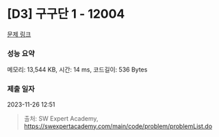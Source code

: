 # [D3] 구구단 1 - 12004 

[문제 링크](https://swexpertacademy.com/main/code/problem/problemDetail.do?contestProbId=AXkcWgFa8sADFAS8) 

### 성능 요약

메모리: 13,544 KB, 시간: 14 ms, 코드길이: 536 Bytes

### 제출 일자

2023-11-26 12:51



> 출처: SW Expert Academy, https://swexpertacademy.com/main/code/problem/problemList.do